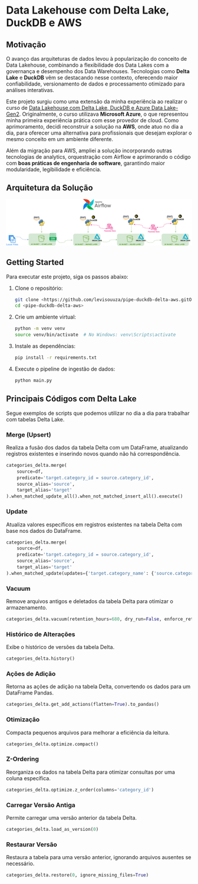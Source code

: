 # Data Lakehouse com Delta Lake, DuckDB e AWS

## Motivação
O avanço das arquiteturas de dados levou à popularização do conceito de Data Lakehouse, combinando a flexibilidade dos Data Lakes com a governança e desempenho dos Data Warehouses. Tecnologias como **Delta Lake** e **DuckDB** vêm se destacando nesse contexto, oferecendo maior confiabilidade, versionamento de dados e processamento otimizado para análises interativas.

Este projeto surgiu como uma extensão da minha experiência ao realizar o curso de [Data Lakehouse com Delta Lake, DuckDB e Azure Data Lake-Gen2](https://www.udemy.com/course/criando-um-lakehouse-com-python-deltalake-duckdb-e-azure-data-lake-sql/). Originalmente, o curso utilizava **Microsoft Azure**, o que representou minha primeira experiência prática com esse provedor de cloud. Como aprimoramento, decidi reconstruir a solução na **AWS**, onde atuo no dia a dia, para oferecer uma alternativa para profissionais que desejam explorar o mesmo conceito em um ambiente diferente.

Além da migração para AWS, ampliei a solução incorporando outras tecnologias de analytics, orquestração com Airflow e aprimorando o código com **boas práticas de engenharia de software**, garantindo maior modularidade, legibilidade e eficiência.

## Arquitetura da Solução
![pipe-aws-duckdb-delta.drawio.png](pipe-aws-duckdb-delta.drawio.png)

## Getting Started
Para executar este projeto, siga os passos abaixo:

1. Clone o repositório:
   ```bash
   git clone <https://github.com/levisouuza/pipe-duckdb-delta-aws.gitO>
   cd <pipe-duckdb-delta-aws>
   ```
2. Crie um ambiente virtual:
   ```bash
   python -m venv venv
   source venv/bin/activate  # No Windows: venv\Scripts\activate
   ```
3. Instale as dependências:
   ```bash
   pip install -r requirements.txt
   ```
4. Execute o pipeline de ingestão de dados:
   ```bash
   python main.py
   ```

## Principais Códigos com Delta Lake

Segue exemplos de scripts que podemos utilizar no dia a dia para trabalhar com tabelas Delta Lake.

### Merge (Upsert)
Realiza a fusão dos dados da tabela Delta com um DataFrame, atualizando registros existentes e inserindo novos quando não há correspondência.
```python
categories_delta.merge(
    source=df,
    predicate='target.category_id = source.category_id',
    source_alias='source',
    target_alias='target'
).when_matched_update_all().when_not_matched_insert_all().execute()
```

### Update
Atualiza valores específicos em registros existentes na tabela Delta com base nos dados do DataFrame.
```python
categories_delta.merge(
    source=df,
    predicate='target.category_id = source.category_id',
    source_alias='source',
    target_alias='target'
).when_matched_update(updates={'target.category_name': {'source.category_name'}}).execute()
```

### Vacuum
Remove arquivos antigos e deletados da tabela Delta para otimizar o armazenamento.
```python
categories_delta.vacuum(retention_hours=680, dry_run=False, enforce_retention_duration=True)
```

### Histórico de Alterações
Exibe o histórico de versões da tabela Delta.
```python
categories_delta.history()
```

### Ações de Adição
Retorna as ações de adição na tabela Delta, convertendo os dados para um DataFrame Pandas.
```python
categories_delta.get_add_actions(flatten=True).to_pandas()
```

### Otimização
Compacta pequenos arquivos para melhorar a eficiência da leitura.
```python
categories_delta.optimize.compact()
```

### Z-Ordering
Reorganiza os dados na tabela Delta para otimizar consultas por uma coluna específica.
```python
categories_delta.optimize.z_order(columns='category_id')
```

### Carregar Versão Antiga
Permite carregar uma versão anterior da tabela Delta.
```python
categories_delta.load_as_version(0)
```

### Restaurar Versão
Restaura a tabela para uma versão anterior, ignorando arquivos ausentes se necessário.
```python
categories_delta.restore(0, ignore_missing_files=True)
```

